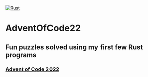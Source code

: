 [![Rust](https://github.com/EliHarper/AdventOfCode22/actions/workflows/rust.yml/badge.svg?event=push)](https://github.com/EliHarper/AdventOfCode22/actions/workflows/rust.yml)

# AdventOfCode22

## Fun puzzles solved using my first few Rust programs
### [Advent of Code 2022](https://adventofcode.com/2022)
